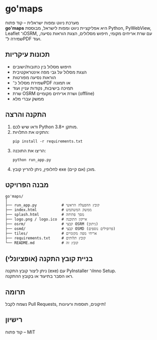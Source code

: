 # go'maps

מערכת ניווט ומפות ישראלית – קוד פתוח  
**go'maps** היא אפליקציית ניווט ומפות לישראל, מבוססת Python, PyWebView, Leaflet ו־OSRM, עם שרת אריחים מקומי, חיפוש מסלולים, הצגת הוראות נסיעה, שמירה ל־PDF ועוד.

## תכונות עיקריות

- חיפוש מסלול בין כתובות/ישובים
- הצגת מסלול על גבי מפה אינטראקטיבית
- הוראות נסיעה מפורטות
- שמירת מסלול כ־PDF או תמונה
- תמיכה בישיבות, נקודות עניין ועוד
- שרת OSRM ושרת אריחים מקומיים (offline)
- ממשק עברי מלא

## התקנה והרצה

1. ודאו שיש לכם Python 3.8+ מותקן.
2. התקינו את התלויות:
   ```
   pip install -r requirements.txt
   ```
3. הריצו את התוכנה:
   ```
   python run_app.py
   ```
4. לחלופין, ניתן להריץ קובץ exe מוכן (אם קיים).

## מבנה הפרויקט

```
go'maps/
│
├── run_app.py           # קובץ ההפעלה הראשי
├── index.html           # ממשק המשתמש
├── splash.html          # מסך פתיחה
├── logo.png / logo.ico  # אייקון התוכנה
├── osrm/                # קבצי OSRM (ניתוב)
├── osmd/                # קבצי OSMD (פרופילים נוספים)
├── tiles/               # אריחי מפה מקומיים
├── requirements.txt     # קובץ תלותים
└── README.md            # קובץ זה
```

## בניית קובץ התקנה (אופציונלי)

ניתן ליצור קובץ התקנה (exe) עם PyInstaller ו־Inno Setup.  
ראו הסבר בתיעוד או בקובץ ההתקנה.

## תרומה

נשמח לקבל Pull Requests, תיקונים, תוספות ורעיונות!

## רישיון

קוד פתוח – MIT

